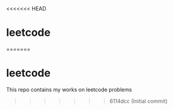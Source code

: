 <<<<<<< HEAD
# leetcode
=======
# leetcode

This repo contains my works on leetcode problems
>>>>>>> 6114dcc (Initial commit)
